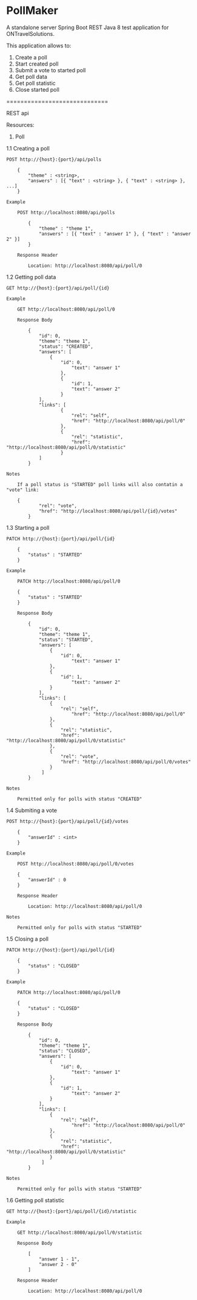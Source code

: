 # PollMaker

A standalone server Spring Boot REST Java 8 test application for ONTravelSolutions.

This application allows to:

1. Create a poll
2. Start created poll
3. Submit a vote to started poll
4. Get poll data
5. Get poll statistic
6. Close started poll

=============================

REST api

Resources:

1. Poll

1.1 Creating a poll

	POST http://{host}:{port}/api/polls
			
		{
			"theme" : <string>,
			"answers" : [{ "text" : <string> }, { "text" : <string> }, ...]
		}
	
	Example
	
		POST http://localhost:8080/api/polls

			{
				"theme" : "theme 1",
				"answers" : [{ "text" : "answer 1" }, { "text" : "answer 2" }]
			}
	
		Response Header
	
			Location: http://localhost:8080/api/poll/0

1.2 Getting poll data	

	GET http://{host}:{port}/api/poll/{id}
		
	Example
	
		GET http://localhost:8080/api/poll/0
		
		Response Body
		
			{
				"id": 0,
				"theme": "theme 1",
				"status": "CREATED",
				"answers": [
					{
						"id": 0,
			      			"text": "answer 1"
			    		},
			    		{
			      			"id": 1,
			      			"text": "answer 2"
			    		}
			  	],
			  	"links": [
			    		{
			      			"rel": "self",
			      			"href": "http://localhost:8080/api/poll/0"
			    		},
			    		{
			      			"rel": "statistic",
			      			"href": "http://localhost:8080/api/poll/0/statistic"
			    		}
			  	]
			}
			
	Notes
	
		If a poll status is "STARTED" poll links will also contatin a "vote" link:
		
		{
	      		"rel": "vote",
	      		"href": "http://localhost:8080/api/poll/{id}/votes"
	    	}

1.3 Starting a poll

	PATCH http://{host}:{port}/api/poll/{id}

		{
			"status" : "STARTED"
		}
		
	Example
	
		PATCH http://localhost:8080/api/poll/0

		{
			"status" : "STARTED"
		}
		
		Response Body
	
			{
				"id": 0,
				"theme": "theme 1",
				"status": "STARTED",
				"answers": [
					{
						"id": 0,
				      		"text": "answer 1"
				 	},
				 	{
				   		"id": 1,
				      		"text": "answer 2"
				 	}
				],
				"links": [
					{
				   		"rel": "self",
				      		"href": "http://localhost:8080/api/poll/0"
				   	},
				   	{
				   		"rel": "statistic",
				   		"href": "http://localhost:8080/api/poll/0/statistic"
				   	},
				   	{
				   		"rel": "vote",
				   		"href": "http://localhost:8080/api/poll/0/votes"
				   	}
				 ]
			}
		
	Notes
	
		Permitted only for polls with status "CREATED"
	
1.4 Submiting a vote

	POST http://{host}:{port}/api/poll/{id}/votes
	
		{
			"answerId" : <int>
		}
		
	Example
	
		POST http://localhost:8080/api/poll/0/votes
	
		{
			"answerId" : 0
		}
		
		Response Header
	
			Location: http://localhost:8080/api/poll/0
			
	Notes
	
		Permitted only for polls with status "STARTED"

1.5 Closing a poll

	PATCH http://{host}:{port}/api/poll/{id}

		{
			"status" : "CLOSED"
		}
		
	Example
	
		PATCH http://localhost:8080/api/poll/0

		{
			"status" : "CLOSED"
		}
		
		Response Body
	
			{
				"id": 0,
				"theme": "theme 1",
				"status": "CLOSED",
				"answers": [
					{
						"id": 0,
				      		"text": "answer 1"
				   	},
				   	{
				   		"id": 1,
				      		"text": "answer 2"
				   	}
				],
				"links": [
					{
				   		"rel": "self",
				      		"href": "http://localhost:8080/api/poll/0"
				   	},
				   	{
				   		"rel": "statistic",
				   		"href": "http://localhost:8080/api/poll/0/statistic"
				   	}
				 ]
			}
		
	Notes
	
		Permitted only for polls with status "STARTED"
		
1.6 Getting poll statistic

	GET http://{host}:{port}/api/poll/{id}/statistic
	
	Example
	
		GET http://localhost:8080/api/poll/0/statistic
		
		Response Body
		
			[
				"answer 1 - 1",
				"answer 2 - 0"
			]
			
		Response Header
	
			Location: http://localhost:8080/api/poll/0
